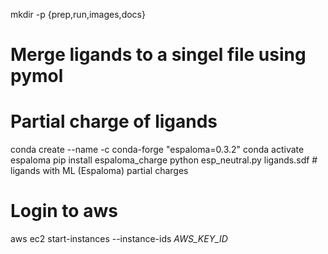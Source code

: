 mkdir -p {prep,run,images,docs}


# Merge ligands to a singel file using pymol



# Partial charge of ligands
conda create --name  -c conda-forge "espaloma=0.3.2"
conda activate espaloma
pip install espaloma_charge
python esp_neutral.py ligands.sdf  # ligands with ML (Espaloma) partial charges

# Login to aws
aws ec2 start-instances --instance-ids *AWS_KEY_ID*
